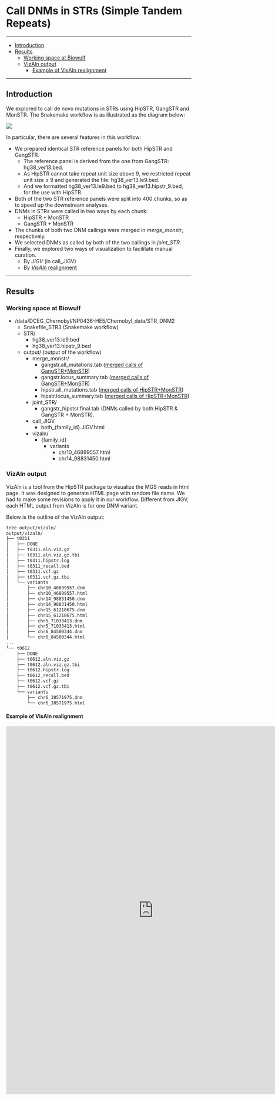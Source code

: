 <!-- omit in toc -->
# Call DNMs in STRs (Simple Tandem Repeats)


--- 

- [Introduction](#introduction)
- [Results](#results)
  - [Working space at Biowulf](#working-space-at-biowulf)
  - [VizAln output](#vizaln-output)
    - [Example of VisAln realignment](#example-of-visaln-realignment)


--- 

## Introduction

We explored to call de novo mutations in STRs using HipSTR, GangSTR and MonSTR. The Snakemake workflow is as illustrated as the diagram below: 

![](./img/Trios_workflow_dag_STR3.png)

In particular, there are several features in this workflow:
+ We prepared identical STR reference panels for both HipSTR and GangSTR. 
  + The reference panel is derived from the one from GangSTR: hg38_ver13.bed. 
  + As HipSTR cannot take repeat unit size above 9, we restricted repeat unit size $\le$ 9 and generated the file: hg38_ver13.le9.bed.
  + And we formatted hg38_ver13.le9.bed to hg38_ver13.hipstr_9.bed, for the use with HipSTR. 
+ Both of the two STR reference panels were split into 400 chunks, so as to speed up the downstream analyses.
+ DNMs in STRs were called in two ways by each chunk: 
  + HipSTR + MonSTR
  + GangSTR + MonSTR
+ The chunks of both two DNM callings were merged in *merge_monstr*, respectively.
+ We selected DNMs as called by both of the two callings in *joint_STR*.
+ Finally, we explored two ways of visualization to facilitate manual curation.
  + By *JIGV* (in call_JIGV)
  + By [*VisAln* realignment](https://github.com/tfwillems/HipSTR/tree/master#alignment-visualization)

--- 

## Results
### Working space at Biowulf
+ /data/DCEG_Chernobyl/NP0436-HE5/Chernobyl_data/STR_DNM2
  + Snakefile_STR3 (Snakemake workflow)
  + STR/
    + hg38_ver13.le9.bed
    + hg38_ver13.hipstr_9.bed
  + output/ (output of the workflow)
    + merge_monstr/
      + gangstr.all_mutations.tab ([merged calls of GangSTR+MonSTR](https://github.com/gymreklab/STRDenovoTools#outprefixall_mutationstab))
      + gangstr.locus_summary.tab ([merged calls of GangSTR+MonSTR](https://github.com/gymreklab/STRDenovoTools#outprefixlocus_summarytab))
      + hipstr.all_mutations.tab ([merged calls of HipSTR+MonSTR](https://github.com/gymreklab/STRDenovoTools#outprefixall_mutationstab))
      + hipstr.locus_summary.tab ([merged calls of HipSTR+MonSTR](https://github.com/gymreklab/STRDenovoTools#outprefixlocus_summarytab))
    + joint_STR/
      + gangstr_hipstsr.final.tab (DNMs called by both HipSTR & GangSTR + MonSTR).
    + call_JIGV
      + both_{family_id}.JIGV.html
    + vizaln/
      + {family_id}
        + variants
          + chr10_46899557.html
          + chr14_98831450.html

### VizAln output
VizAln is a tool from the HipSTR package to visualize the MGS reads in html page. It was designed to generate HTML page with random file name.  We had to make some revisions to apply it in our workflow. Different from JIGV, each HTML output from VizAln is for one DNM variant.  

Below is the outline of the VizAln output: 
```bash
tree output/vizaln/
output/vizaln/
├── t0311
│   ├── DONE
│   ├── t0311.aln.viz.gz
│   ├── t0311.aln.viz.gz.tbi
│   ├── t0311.hipstr.log
│   ├── t0311_recall.bed
│   ├── t0311.vcf.gz
│   ├── t0311.vcf.gz.tbi
│   └── variants
│       ├── chr10_46899557.dnm
│       ├── chr10_46899557.html
│       ├── chr14_98831450.dnm
│       ├── chr14_98831450.html
│       ├── chr15_61218675.dnm
│       ├── chr15_61218675.html
│       ├── chr5_71033413.dnm
│       ├── chr5_71033413.html
│       ├── chr6_84500344.dnm
│       └── chr6_84500344.html
...
└── t0612
    ├── DONE
    ├── t0612.aln.viz.gz
    ├── t0612.aln.viz.gz.tbi
    ├── t0612.hipstr.log
    ├── t0612_recall.bed
    ├── t0612.vcf.gz
    ├── t0612.vcf.gz.tbi
    └── variants
        ├── chr6_38571975.dnm
        └── chr6_38571975.html

```

#### Example of VisAln realignment



<div class="embed">
    <iframe src="https://htmlpreview.github.io/?https://github.com/NCI-CGR/TriosCompass_v2/blob/main/data/chr6_38571975.html" height="1000" width="800" allowfullscreen="" frameborder="0">
    </iframe>
</div>